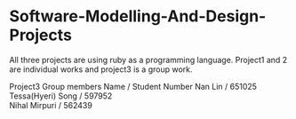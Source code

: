 # Software-Modelling-And-Design-Projects
All three projects are using ruby as a programming language.
Project1 and 2 are individual works and project3 is a group work.

Project3 Group members
Name 				        / Student Number 
Nan Lin 			      / 651025 		 
Tessa(Hyeri) Song 	/ 597952		
Nihal Mirpuri 		  / 562439 		
